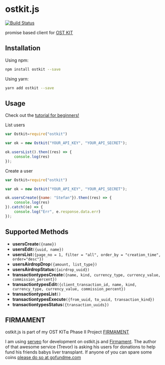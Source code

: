 # ostkit.js

[![Build Status](https://travis-ci.org/BlackMac/ostkit.js.svg?branch=master)](https://travis-ci.org/BlackMac/ostkit.js)

promise based client for [OST KIT](https://kit.ost.com)

## Installation

Using npm:

```bash
npm install ostkit --save
```

Using yarn:

```bash
yarn add ostkit --save
```

## Usage

Check out the [tutorial for beginners!](https://github.com/BlackMac/ostkit.js/blob/master/TUTORIAL.md)

List users
```js
var Ostkit=require("ostkit")

var ok = new Ostkit("YOUR_API_KEY", "YOUR_API_SECRET");

ok.usersList().then((res) => {
    console.log(res)
});
```

Create a user
```js
var Ostkit=require("ostkit")

var ok = new Ostkit("YOUR_API_KEY", "YOUR_API_SECRET");

ok.usersCreate({name: "Stefan"}).then((res) => {
    console.log(res)
}).catch((e) => {
    console.log("Err", e.response.data.err)
});
```

## Supported Methods

* __usersCreate__`({name})`
* __usersEdit__`({uuid, name})`
* __usersList__`({page_no = 1, filter = "all", order_by = "creation_time", order="desc"})`
* __usersAirdropDrop__`({amount, list_type})`
* __usersAirdropStatus__`({airdrop_uuid})`
* __transactiontypesCreate__`({name, kind, currency_type, currency_value, commission_percent})`
* __transactiontypesEdit__`({client_transaction_id, name, kind, currency_type, currency_value, commission_percent})`
* __transactiontypesList__`()`
* __transactiontypesExecute__`({from_uuid, to_uuid, transaction_kind})`
* __transactiontypesStatus__`({transaction_uuids})`

## FIRMAMENT

ostkit.js is part of my OST KIT⍺ Phase II Project [FIRMAMENT](http://firmamentbot.com) 

I am using [serveo](https://serveo.net/) for development on ostkit.js and [Firmament](https://firmamentbot.com). The author of that awesome service (Trevor) is asking his users for donations to help fund his friends babys liver transplant. If anyone of you can spare some coins [please do so at gofundme.com](https://www.gofundme.com/jun-zacharys-liver-transplant)